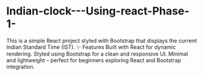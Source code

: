 # Indian-clock---Using-react-Phase-1-
This is a simple React project styled with Bootstrap that displays the current Indian Standard Time (IST).  ✨ Features  Built with React for dynamic rendering.  Styled using Bootstrap for a clean and responsive UI.  Minimal and lightweight – perfect for beginners exploring React and Bootstrap integration.
